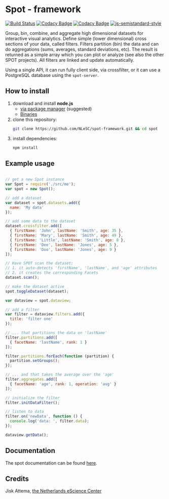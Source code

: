 # Spot - framework
[![Build Status](https://travis-ci.org/NLeSC/spot-framework.svg?branch=master)](https://travis-ci.org/NLeSC/spot-framework)
[![Codacy Badge](https://api.codacy.com/project/badge/Grade/783828d8433a49a8b33dfa3874e46f76)](https://www.codacy.com/app/NLeSC/spot-framework?utm_source=github.com&amp;utm_medium=referral&amp;utm_content=NLeSC/spot-framework&amp;utm_campaign=Badge_Grade)
[![Codacy Badge](https://api.codacy.com/project/badge/Coverage/783828d8433a49a8b33dfa3874e46f76)](https://www.codacy.com/app/NLeSC/spot-framework?utm_source=github.com&utm_medium=referral&utm_content=NLeSC/spot-framework&utm_campaign=Badge_Coverage)
[![js-semistandard-style](https://img.shields.io/badge/code%20style-semistandard-brightgreen.svg?style=flat-square)](https://github.com/Flet/semistandard)

Group, bin, combine, and aggregate high dimensional datasets for interactive visual analytics.
Define simple (lower dimensional) cross sections of your data, called filters.
Filters partition (bin) the data and can do aggregations (sums, averages, standard deviations, etc).
The result is returned as a simple array which you can plot or analyze (see also the other SPOT projects).
All filters are linked and update automatically.

Using a single API, it can run fully client side, via crossfilter, or it can use a PostgreSQL database using the `spot-server`.

## How to install

1. download and install **node.js**
    - [via package manager](https://nodejs.org/en/download/package-manager) (suggested)
    - [Binaries](https://nodejs.org/en/download)
2. clone this repository:
    ```bash
    git clone https://github.com/NLeSC/spot-framework.git && cd spot
    ```
3. install dependencies:
    ```bash
    npm install
    ```

## Example usage

```javascript

// get a new Spot instance
var Spot = require('./src/me');
var spot = new Spot();

// add a dataset
var dataset = spot.datasets.add({
  name: 'My data'
});

// add some data to the dataset
dataset.crossfilter.add([
  { firstName: 'John', lastName: 'Smith', age: 35 },
  { firstName: 'Mary', lastName: 'Smith', age: 49 },
  { firstName: 'Little', lastName: 'Smith', age: 8 },
  { firstName: 'Dee', lastName: 'Jones', age: 5 },
  { firstName: 'Doo', lastName: 'Jones', age: 9 }
]);

// Have SPOT scan the dataset:
// 1. it auto-detects 'firstName', 'lastName', and 'age' attributes
// 2. it creates the corresponding Facets
dataset.scan();

// make the dataset active
spot.toggleDataset(dataset);

var dataview = spot.dataview;

// add a filter
var filter = dataview.filters.add({
  title: 'filter one'
});

// ... that partitions the data on 'lastName'
filter.partitions.add([
  { facetName: 'lastName', rank: 1 }
]);

filter.partitions.forEach(function (partition) {
  partition.setGroups();
});

// ... and that takes the average over the 'age'
filter.aggregates.add([
  { facetName: 'age', rank: 1, operation: 'avg' }
]);

// initialize the filter
filter.initDataFilter();

// listen to data
filter.on('newData', function () {
  console.log('data: ', filter.data);
});

dataview.getData();
```

## Documentation

The spot documentation can be found [here](http://nlesc.github.io/spot-framework/doc/spot/0.0.6/index.html).

## Credits

Jisk Attema, [the Netherlands eScience Center](http://nlesc.nl)
